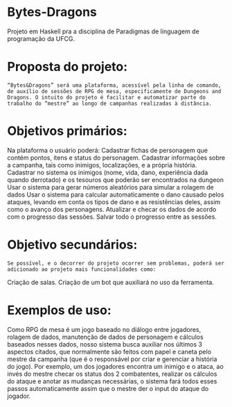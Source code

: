 # Bytes-Dragons
Projeto em Haskell pra a disciplina de Paradigmas de linguagem de programação da UFCG.


# Proposta do projeto:
	“Bytes&Dragons” será uma plataforma, acessível pela linha de comando, de auxílio de sessões de RPG de mesa, especificamente de Dungeons and Dragons. O intuito do projeto é facilitar e automatizar parte do trabalho do “mestre” ao longo de campanhas realizadas à distância.


# Objetivos primários:
Na plataforma o usuário poderá:
Cadastrar fichas de personagem que contém pontos, itens e status do personagem. 
Cadastrar informações sobre a campanha, tais como inimigos, localizações, e a própria história.
Cadastrar no sistema os inimigos (nome, vida, dano, experiência dada quando derrotado) e os tesouros que poderão ser encontrados na dungeon
Usar  o sistema para gerar números aleatórios para simular a rolagem de dados
Usar o sistema para calcular automaticamente o dano causado pelos ataques, levando em conta os tipos de dano e as resistências deles, assim como o avanço dos personagens.
Atualizar e checar os dados de acordo com o progresso das sessões.
Salvar todo o progresso entre as sessões.

# Objetivo secundários:
	Se possível, e o decorrer do projeto ocorrer sem problemas, poderá ser adicionado ao projeto mais funcionalidades como:
Criação de salas.
Criação de um bot que auxiliará no uso da ferramenta.


# Exemplos de uso:
Como RPG de mesa é um jogo baseado no diálogo entre jogadores, rolagem de dados, manutenção de dados de personagem e cálculos baseados nesses dados, nosso sistema busca auxiliar nos últimos 3 aspectos citados, que normalmente são feitos com papel e caneta pelo mestre da campanha (que é o responsável por criar e gerenciar a história do jogo). 
Por exemplo, um dos jogadores encontra um inimigo e o ataca, ao invés do mestre checar os status dos 2 combatentes, realizar os cálculos do ataque e anotar as mudanças necessárias, o sistema fará todos esses passos automaticamente assim que o mestre der o input do ataque do jogador.

